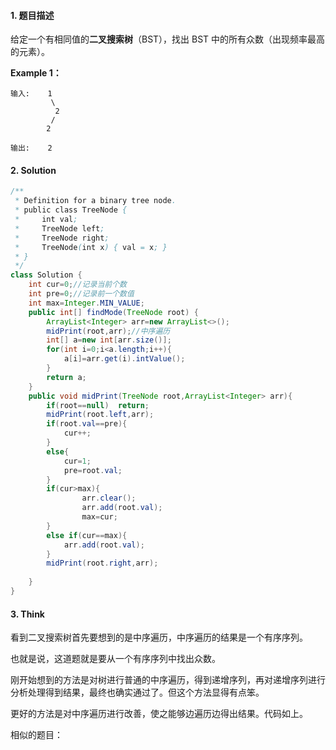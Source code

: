 #### 1. 题目描述

给定一个有相同值的**二叉搜索树**（BST），找出 BST 中的所有众数（出现频率最高的元素）。

**Example 1：**

```
输入:    1
    	 \
    	  2
   	 	 /
   	   	2

输出:    2
```

#### 2. Solution

```java
/**
 * Definition for a binary tree node.
 * public class TreeNode {
 *     int val;
 *     TreeNode left;
 *     TreeNode right;
 *     TreeNode(int x) { val = x; }
 * }
 */
class Solution {
    int cur=0;//记录当前个数
    int pre=0;//记录前一个数值
    int max=Integer.MIN_VALUE;
    public int[] findMode(TreeNode root) {
        ArrayList<Integer> arr=new ArrayList<>();
        midPrint(root,arr);//中序遍历
        int[] a=new int[arr.size()];
        for(int i=0;i<a.length;i++){
            a[i]=arr.get(i).intValue();
        }
        return a;
    }
    public void midPrint(TreeNode root,ArrayList<Integer> arr){
        if(root==null)  return;
        midPrint(root.left,arr);
        if(root.val==pre){
            cur++;
        }
        else{
            cur=1;
            pre=root.val;
        }
        if(cur>max){
                arr.clear();
                arr.add(root.val);
                max=cur;
        }
        else if(cur==max){
            arr.add(root.val);
        }
        midPrint(root.right,arr);
            
    }
}
```

#### 3. Think

看到二叉搜索树首先要想到的是中序遍历，中序遍历的结果是一个有序序列。

也就是说，这道题就是要从一个有序序列中找出众数。

刚开始想到的方法是对树进行普通的中序遍历，得到递增序列，再对递增序列进行分析处理得到结果，最终也确实通过了。但这个方法显得有点笨。

更好的方法是对中序遍历进行改善，使之能够边遍历边得出结果。代码如上。

相似的题目：

